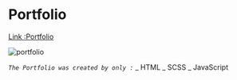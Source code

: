 # Portfolio


[Link :Portfolio ](https://bargamotova.github.io/portfolio/)

<img align="center" src="https://bargamotova.github.io/portfolio/img/portfolio.png" alt="portfolio"/>

_`The Portfolio was created by only :`_
_ HTML
_ SCSS
\_ JavaScript
